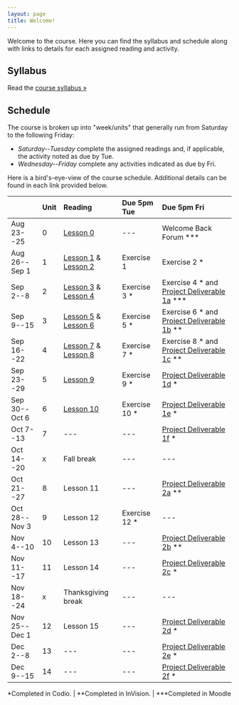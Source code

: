 ```yaml
---
layout: page
title: Welcome!
---
```

Welcome to the course. Here you can find the syllabus and schedule along with links to details for each assigned reading and activity.

## Syllabus

Read the [course syllabus &raquo;](/docs/syllabus.pdf)

## Schedule

The course is broken up into "week/units" that generally run from Saturday to the following Friday:

* *Saturday--Tuesday* complete the assigned readings and, if applicable, the activity noted as due by Tue.
* *Wednesday--Friday* complete any activities indicated as due by Fri.

Here is a bird's-eye-view of the course schedule. Additional details can be found in each link provided below.

|               | Unit | Reading                          | Due 5pm Tue   | Due 5pm Fri                                         |
|---------------|:-----|:---------------------------------|:--------------|:----------------------------------------------------|
| Aug 23--25    | 0    | [Lesson 0][l0]                   | ---           | Welcome Back Forum ***                              |
| Aug 26--Sep 1 | 1    | [Lesson 1][l1] & [Lesson 2][l2]  | Exercise 1    | Exercise 2 *                                        |
| Sep 2--8      | 2    | [Lesson 3][l3] & [Lesson 4][l4]  | Exercise 3 *  | Exercise 4 * and [Project Deliverable 1a][pd1a] *** |
| Sep 9--15     | 3    | [Lesson 5][l5] & [Lesson 6][l6]  | Exercise 5 *  | Exercise 6 * and [Project Deliverable 1b][pd1b] **  |
| Sep 16--22    | 4    | [Lesson 7][l7] & [Lesson 8][l8]  | Exercise 7 *  | Exercise 8 * and [Project Deliverable 1c][pd1c] **  |
| Sep 23--29    | 5    | [Lesson 9][l9]                   | Exercise 9 *  | [Project Deliverable 1d][pd1d] *  |
| Sep 30--Oct 6 | 6    | [Lesson 10][l10]                 | Exercise 10 * | [Project Deliverable 1e][pd1e] *  |
| Oct 7--13     | 7    | ---                              | ---           | [Project Deliverable 1f][pd1f] *  |
| Oct 14--20    | x    | Fall break                       | ---           | ---                               |
| Oct 21--27    | 8    | Lesson 11                        | ---           | [Project Deliverable 2a][pd2a] ** |
| Oct 28--Nov 3 | 9    | Lesson 12                        | Exercise 12 * | --- |
| Nov 4--10     | 10   | Lesson 13                        | ---           | [Project Deliverable 2b][pd2b] ** |
| Nov 11--17    | 11   | Lesson 14          | --- | [Project Deliverable 2c][pd2c] * |
| Nov 18--24    | x    | Thanksgiving break | --- | --- |
| Nov 25--Dec 1 | 12   | Lesson 15          | --- | [Project Deliverable 2d][pd2d] * |
| Dec 2--8      | 13   | ---                | --- | [Project Deliverable 2e][pd2e] * |
| Dec 9--15     | 14   | ---                | --- | [Project Deliverable 2f][pd2f] * |


\*Completed in Codio. \| \*\*Completed in InVision. \| \*\*\*Completed in Moodle

[l0]: /lessons/00-introduction.html
[l1]: /lessons/01-ixd-scripting-intro.html
[l2]: /lessons/02-numbers.html
[l3]: /lessons/03-language-strings.html
[l4]: /lessons/04-visuals-complex-types.html
[l5]: /lessons/05-affordances-jquery-domo.html
[l6]: /lessons/06-fitts-dom-traversal.html
[l7]: /lessons/07-events.html
[l8]: /lessons/08-space-forms.html
[l9]: /lessons/09-conditionals.html
[l10]: /lessons/10-loops.html
[l11]: /lessons/11-AJAX-JSON-time.html
[l12]: /lessons/12-templating.html
[l13]: /lessons/13-data-modeling.html
[l13]: /lessons/14-ajax-restful-services.html
[l13]: /lessons/15-sending-receiving.html

[pd1a]: /activities/pd1a.html
[pd1b]: /activities/pd1b.html
[pd1c]: /activities/pd1c.html
[pd1d]: /activities/pd1d.html
[pd1e]: /activities/pd1e.html
[pd1f]: /activities/pd1f.html
[pd2a]: /activities/pd2a.html
[pd2b]: /activities/pd2b.html
[pd2c]: /activities/pd2c.html
[pd2d]: /activities/pd2d.html
[pd2e]: /activities/pd2e.html
[pd2f]: /activities/pd2f.html
